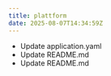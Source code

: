 ```yaml
---
title: plattform
date: 2025-08-07T14:34:59Z
---
```

- Update application.yaml
- Update README.md
- Update README.md

